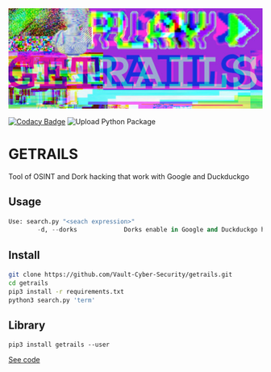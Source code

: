 <center>
  <img src="img/beta1.jpg" alt="Getrails" width="900px"/>
</center>

[![Codacy Badge](https://api.codacy.com/project/badge/Grade/9704d433d7604cfbb095d17f340c8ab2)](https://app.codacy.com/gh/Vault-Cyber-Security/getrails?utm_source=github.com&utm_medium=referral&utm_content=Vault-Cyber-Security/getrails&utm_campaign=Badge_Grade_Dashboard) ![Upload Python Package](https://github.com/Vault-Cyber-Security/getrails/workflows/Upload%20Python%20Package/badge.svg?branch=lib)

# GETRAILS

Tool of OSINT and Dork hacking that work with Google and Duckduckgo

## Usage

```python
Use: search.py "<seach expression>"
        -d, --dorks             Dorks enable in Google and Duckduckgo hacking
```
## Install

```bash
git clone https://github.com/Vault-Cyber-Security/getrails.git
cd getrails
pip3 install -r requirements.txt
python3 search.py 'term'
```

## Library

```pypi
pip3 install getrails --user
```

[See code](/Vault-Cyber-Security/getrails/tree/lib)
